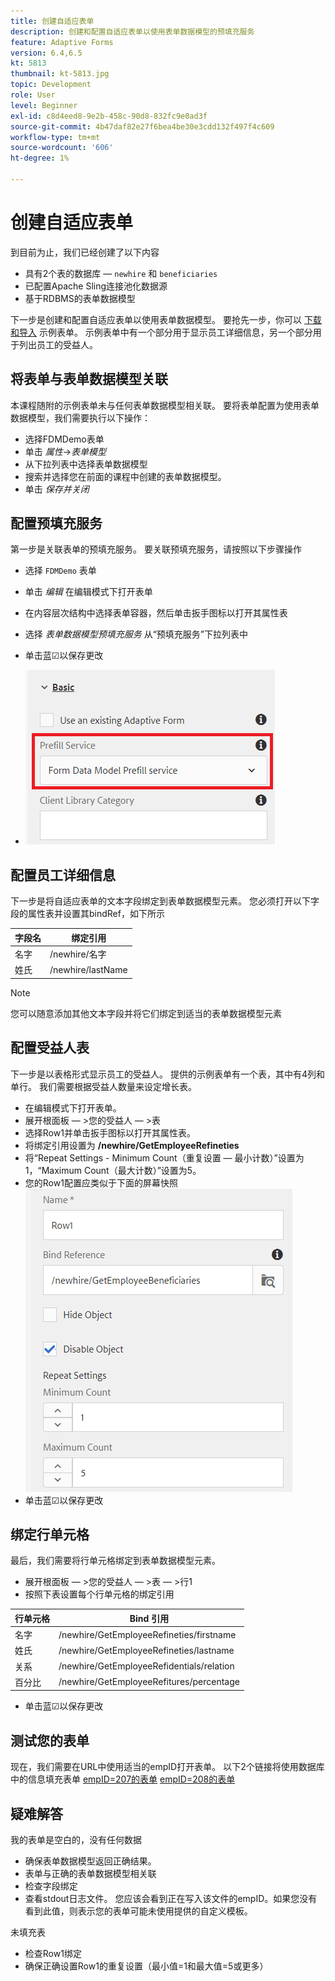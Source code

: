 ```yaml
---
title: 创建自适应表单
description: 创建和配置自适应表单以使用表单数据模型的预填充服务
feature: Adaptive Forms
version: 6.4,6.5
kt: 5813
thumbnail: kt-5813.jpg
topic: Development
role: User
level: Beginner
exl-id: c8d4eed8-9e2b-458c-90d8-832fc9e0ad3f
source-git-commit: 4b47daf82e27f6bea4be30e3cdd132f497f4c609
workflow-type: tm+mt
source-wordcount: '606'
ht-degree: 1%

---
```


# 创建自适应表单

到目前为止，我们已经创建了以下内容

* 具有2个表的数据库 —  `newhire` 和 `beneficiaries`
* 已配置Apache Sling连接池化数据源
* 基于RDBMS的表单数据模型

下一步是创建和配置自适应表单以使用表单数据模型。  要抢先一步，你可以 [下载和导入](assets/fdm-demo-af.zip) 示例表单。 示例表单中有一个部分用于显示员工详细信息，另一个部分用于列出员工的受益人。

## 将表单与表单数据模型关联

本课程随附的示例表单未与任何表单数据模型相关联。 要将表单配置为使用表单数据模型，我们需要执行以下操作：

* 选择FDMDemo表单
* 单击 _属性_->_表单模型_
* 从下拉列表中选择表单数据模型
* 搜索并选择您在前面的课程中创建的表单数据模型。
* 单击 _保存并关闭_

## 配置预填充服务

第一步是关联表单的预填充服务。 要关联预填充服务，请按照以下步骤操作

* 选择 `FDMDemo` 表单
* 单击 _编辑_ 在编辑模式下打开表单
* 在内容层次结构中选择表单容器，然后单击扳手图标以打开其属性表
* 选择 _表单数据模型预填充服务_ 从“预填充服务”下拉列表中
* 单击蓝☑以保存更改

* ![预填充服务](assets/fdm-prefill.png)

## 配置员工详细信息

下一步是将自适应表单的文本字段绑定到表单数据模型元素。 您必须打开以下字段的属性表并设置其bindRef，如下所示


| 字段名 | 绑定引用 |
|------------|--------------------|
| 名字 | /newhire/名字 |
| 姓氏 | /newhire/lastName |

>[!NOTE]
>
>您可以随意添加其他文本字段并将它们绑定到适当的表单数据模型元素

## 配置受益人表

下一步是以表格形式显示员工的受益人。 提供的示例表单有一个表，其中有4列和单行。 我们需要根据受益人数量来设定增长表。

* 在编辑模式下打开表单。
* 展开根面板 — >您的受益人 — >表
* 选择Row1并单击扳手图标以打开其属性表。
* 将绑定引用设置为 **/newhire/GetEmployeeRefineties**
* 将“Repeat Settings - Minimum Count（重复设置 — 最小计数）”设置为1，“Maximum Count（最大计数）”设置为5。
* 您的Row1配置应类似于下面的屏幕快照
   ![row-configure](assets/configure-row.PNG)
* 单击蓝☑以保存更改

## 绑定行单元格

最后，我们需要将行单元格绑定到表单数据模型元素。

* 展开根面板 — >您的受益人 — >表 — >行1
* 按照下表设置每个行单元格的绑定引用

| 行单元格 | Bind 引用 |
|------------|----------------------------------------------|
| 名字 | /newhire/GetEmployeeRefineties/firstname |
| 姓氏 | /newhire/GetEmployeeRefineties/lastname |
| 关系 | /newhire/GetEmployeeRefidentials/relation |
| 百分比 | /newhire/GetEmployeeRefitures/percentage |

* 单击蓝☑以保存更改

## 测试您的表单

现在，我们需要在URL中使用适当的empID打开表单。 以下2个链接将使用数据库中的信息填充表单
[empID=207的表单](http://localhost:4502/content/dam/formsanddocuments/fdmdemo/jcr:content?wcmmode=disabled&amp;empID=207)
[empID=208的表单](http://localhost:4502/content/dam/formsanddocuments/fdmdemo/jcr:content?wcmmode=disabled&amp;empID=208)

## 疑难解答

我的表单是空白的，没有任何数据

* 确保表单数据模型返回正确结果。
* 表单与正确的表单数据模型相关联
* 检查字段绑定
* 查看stdout日志文件。 您应该会看到正在写入该文件的empID。如果您没有看到此值，则表示您的表单可能未使用提供的自定义模板。

未填充表

* 检查Row1绑定
* 确保正确设置Row1的重复设置（最小值=1和最大值=5或更多）

